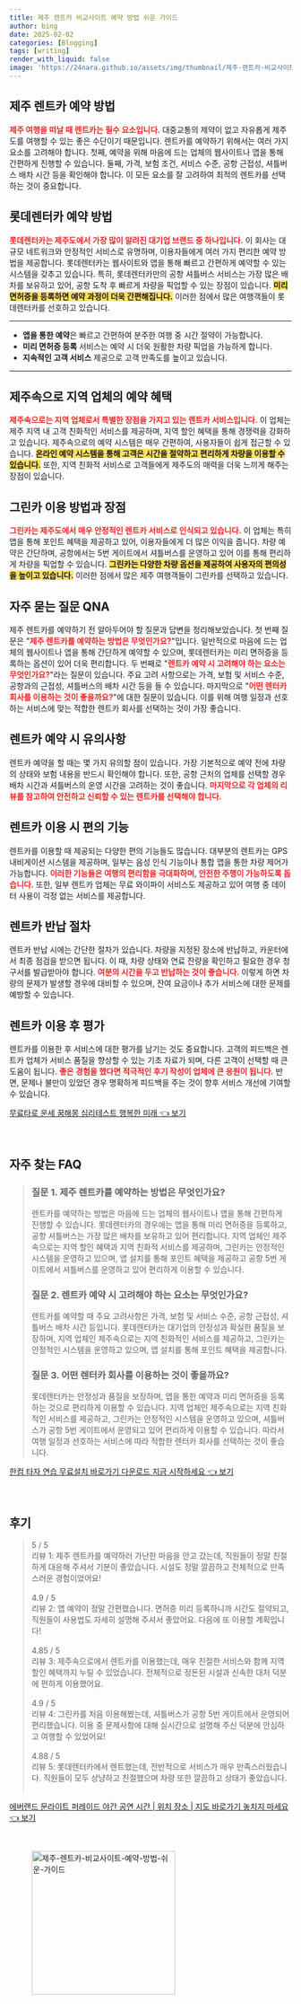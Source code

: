 ```yaml
---
title: 제주 렌트카 비교사이트 예약 방법 쉬운 가이드
author: bing
date: 2025-02-02
categories: [Blogging]
tags: [writing]
render_with_liquid: false
image: 'https://24nara.github.io/assets/img/thumbnail/제주-렌트카-비교사이트-예약-방법-쉬운-가이드.webp'
---
```



<h2 id='제주 렌트카 예약 방법'>제주 렌트카 예약 방법</h2>

<p><b><span style="color: #ee2323;">제주 여행을 떠날 때 렌트카는 필수 요소입니다.</span></b> 대중교통의 제약이 없고 자유롭게 제주도를 여행할 수 있는 좋은 수단이기 때문입니다. 렌트카를 예약하기 위해서는 여러 가지 요소를 고려해야 합니다. 첫째, 예약을 위해 마음에 드는 업체의 웹사이트나 앱을 통해 간편하게 진행할 수 있습니다. 둘째, 가격, 보험 조건, 서비스 수준, 공항 근접성, 셔틀버스 배차 시간 등을 확인해야 합니다. 이 모든 요소를 잘 고려하여 최적의 렌트카를 선택하는 것이 중요합니다.</p>

<h2 id='롯데렌터카 예약 방법'>롯데렌터카 예약 방법</h2>

<p><b><span style="color: #ee2323;">롯데렌터카는 제주도에서 가장 많이 알려진 대기업 브랜드 중 하나입니다.</span></b> 이 회사는 대규모 네트워크와 안정적인 서비스로 유명하며, 이용자들에게 여러 가지 편리한 예약 방법을 제공합니다. 롯데렌터카는 웹사이트와 앱을 통해 빠르고 간편하게 예약할 수 있는 시스템을 갖추고 있습니다. 특히, 롯데렌터카만의 공항 셔틀버스 서비스는 가장 많은 배차를 보유하고 있어, 공항 도착 후 빠르게 차량을 픽업할 수 있는 장점이 있습니다. <b><span style="background-color: #ffe066;">미리 면허증을 등록하면 예약 과정이 더욱 간편해집니다.</span></b> 이러한 점에서 많은 여행객들이 롯데렌터카를 선호하고 있습니다.</p>

<hr />

<ul>
    <li><b>앱을 통한 예약</b>은 빠르고 간편하여 분주한 여행 중 시간 절약이 가능합니다.</li>
    <li><b>미리 면허증 등록</b> 서비스는 예약 시 더욱 원활한 차량 픽업을 가능하게 합니다.</li>
    <li><b>지속적인 고객 서비스</b> 제공으로 고객 만족도를 높이고 있습니다.</li>
</ul>

<hr />

<h2 id='제주속으로 지역 업체의 예약 혜택'>제주속으로 지역 업체의 예약 혜택</h2>

<p><b><span style="color: #ee2323;">제주속으로는 지역 업체로서 특별한 장점을 가지고 있는 렌트카 서비스입니다.</span></b> 이 업체는 제주 지역 내 고객 친화적인 서비스를 제공하며, 지역 할인 혜택을 통해 경쟁력을 강화하고 있습니다. 제주속으로의 예약 시스템은 매우 간편하여, 사용자들이 쉽게 접근할 수 있습니다. <b><span style="background-color: #ffe066;">온라인 예약 시스템을 통해 고객은 시간을 절약하고 편리하게 차량을 이용할 수 있습니다.</span></b> 또한, 지역 친화적 서비스로 고객들에게 제주도의 매력을 더욱 느끼게 해주는 장점이 있습니다.</p>

<h2 id='그린카 이용 방법과 장점'>그린카 이용 방법과 장점</h2>

<p><b><span style="color: #ee2323;">그린카는 제주도에서 매우 안정적인 렌트카 서비스로 인식되고 있습니다.</span></b> 이 업체는 특히 앱을 통해 포인트 혜택을 제공하고 있어, 이용자들에게 더 많은 이익을 줍니다. 차량 예약은 간단하며, 공항에서는 5번 게이트에서 셔틀버스를 운영하고 있어 이를 통해 편리하게 차량을 픽업할 수 있습니다. <b><span style="background-color: #ffe066;">그린카는 다양한 차량 옵션을 제공하여 사용자의 편의성을 높이고 있습니다.</span></b> 이러한 점에서 많은 제주 여행객들이 그린카를 선택하고 있습니다.</p>

<h2 id='자주 묻는 질문 QNA'>자주 묻는 질문 QNA</h2>

<p>제주 렌트카를 예약하기 전 알아두어야 할 질문과 답변을 정리해보았습니다. 첫 번째 질문은 "<b><span style="color: #ee2323;">제주 렌트카를 예약하는 방법은 무엇인가요?</span></b>"입니다. 일반적으로 마음에 드는 업체의 웹사이트나 앱을 통해 간단하게 예약할 수 있으며, 롯데렌터카는 미리 면허증을 등록하는 옵션이 있어 더욱 편리합니다. 두 번째로 "<b><span style="color: #ee2323;">렌트카 예약 시 고려해야 하는 요소는 무엇인가요?</span></b>"라는 질문이 있습니다. 주요 고려 사항으로는 가격, 보험 및 서비스 수준, 공항과의 근접성, 셔틀버스의 배차 시간 등을 들 수 있습니다. 마지막으로 "<b><span style="color: #ee2323;">어떤 렌터카 회사를 이용하는 것이 좋을까요?</span></b>"에 대한 질문이 있습니다. 이를 위해 여행 일정과 선호하는 서비스에 맞는 적합한 렌트카 회사를 선택하는 것이 가장 좋습니다.</p>

<h2 id='렌트카 예약 시 유의사항'>렌트카 예약 시 유의사항</h2>

<p>렌트카 예약을 할 때는 몇 가지 유의할 점이 있습니다. 가장 기본적으로 예약 전에 차량의 상태와 보험 내용을 반드시 확인해야 합니다. 또한, 공항 근처의 업체를 선택할 경우 배차 시간과 셔틀버스의 운영 시간을 고려하는 것이 좋습니다. <b><span style="color: #ee2323;">마지막으로 각 업체의 리뷰를 참고하여 안전하고 신뢰할 수 있는 렌트카를 선택해야 합니다.</span></b></p>

<h2 id='렌트카 이용 시 편의 기능'>렌트카 이용 시 편의 기능</h2>

<p>렌트카를 이용할 때 제공되는 다양한 편의 기능들도 많습니다. 대부분의 렌트카는 GPS 내비게이션 시스템을 제공하며, 일부는 음성 인식 기능이나 통합 앱을 통한 차량 제어가 가능합니다. <b><span style="color: #ee2323;">이러한 기능들은 여행의 편리함을 극대화하며, 안전한 주행이 가능하도록 돕습니다.</span></b> 또한, 일부 렌트카 업체는 무료 와이파이 서비스도 제공하고 있어 여행 중 데이터 사용이 걱정 없는 서비스를 제공합니다.</p>

<h2 id='렌트카 반납 절차'>렌트카 반납 절차</h2>

<p>렌트카 반납 시에는 간단한 절차가 있습니다. 차량을 지정된 장소에 반납하고, 카운터에서 최종 점검을 받으면 됩니다. 이 때, 차량 상태와 연료 잔량을 확인하고 필요한 경우 청구서를 발급받아야 합니다. <b><span style="color: #ee2323;">여분의 시간을 두고 반납하는 것이 좋습니다.</span></b> 이렇게 하면 차량의 문제가 발생할 경우에 대비할 수 있으며, 잔여 요금이나 추가 서비스에 대한 문제를 예방할 수 있습니다.</p>

<h2 id='렌트카 이용 후 평가'>렌트카 이용 후 평가</h2>

<p>렌트카를 이용한 후 서비스에 대한 평가를 남기는 것도 중요합니다. 고객의 피드백은 렌트카 업체가 서비스 품질을 향상할 수 있는 기초 자료가 되며, 다른 고객이 선택할 때 큰 도움이 됩니다. <b><span style="color: #ee2323;">좋은 경험을 했다면 적극적인 후기 작성이 업체에 큰 응원이 됩니다.</span></b> 반면, 문제나 불만이 있었던 경우 명확하게 피드백을 주는 것이 향후 서비스 개선에 기여할 수 있습니다.</p>


<p><a class="click-button" title="무료타로 운세 꿈해몽 심리테스트 행복한 미래" href="https://24nara.github.io/posts/%EB%AC%B4%EB%A3%8C%ED%83%80%EB%A1%9C-%EC%9A%B4%EC%84%B8-%EA%BF%88%ED%95%B4%EB%AA%BD-%EC%8B%AC%EB%A6%AC%ED%85%8C%EC%8A%A4%ED%8A%B8-%ED%96%89%EB%B3%B5%ED%95%9C-%EB%AF%B8%EB%9E%98/" rel="dofollow">무료타로 운세 꿈해몽 심리테스트 행복한 미래 👈 보기</a></p><br>
<h2 id='자주_찾는_FAQ'>자주 찾는 FAQ</h2>
<div itemscope="" itemtype="https://schema.org/FAQPage"> 
<blockquote> 
<div itemscope="" itemprop="mainEntity" itemtype="https://schema.org/Question"> 
<h3 itemprop="name">질문 1. 제주 렌트카를 예약하는 방법은 무엇인가요?</h3> 
<div itemscope="" itemprop="acceptedAnswer" itemtype="https://schema.org/Answer"> 
<span itemprop="text"> 
<p>렌트카를 예약하는 방법은 마음에 드는 업체의 웹사이트나 앱을 통해 간편하게 진행할 수 있습니다. 롯데렌터카의 경우에는 앱을 통해 미리 면허증을 등록하고, 공항 셔틀버스는 가장 많은 배차를 보유하고 있어 편리합니다. 지역 업체인 제주속으로는 지역 할인 혜택과 지역 친화적 서비스를 제공하며, 그린카는 안정적인 시스템을 운영하고 있으며, 앱 설치를 통해 포인트 혜택을 제공하고 공항 5번 게이트에서 셔틀버스를 운영하고 있어 편리하게 이용할 수 있습니다.</p> 
</span> 
</div> 
</div> 

<div itemscope="" itemprop="mainEntity" itemtype="https://schema.org/Question"> 
<h3 itemprop="name">질문 2. 렌트카 예약 시 고려해야 하는 요소는 무엇인가요?</h3> 
<div itemscope="" itemprop="acceptedAnswer" itemtype="https://schema.org/Answer"> 
<span itemprop="text"> 
<p>렌트카를 예약할 때 주요 고려사항은 가격, 보험 및 서비스 수준, 공항 근접성, 셔틀버스 배차 시간 등입니다. 롯데렌터카는 대기업의 안정성과 확실한 품질을 보장하며, 지역 업체인 제주속으로는 지역 친화적인 서비스를 제공하고, 그린카는 안정적인 시스템을 운영하고 있으며, 앱 설치를 통해 포인트 혜택을 제공합니다.</p> 
</span> 
</div> 
</div> 

<div itemscope="" itemprop="mainEntity" itemtype="https://schema.org/Question"> 
<h3 itemprop="name">질문 3. 어떤 렌터카 회사를 이용하는 것이 좋을까요?</h3> 
<div itemscope="" itemprop="acceptedAnswer" itemtype="https://schema.org/Answer"> 
<span itemprop="text"> 
<p>롯데렌터카는 안정성과 품질을 보장하며, 앱을 통한 예약과 미리 면허증을 등록하는 것으로 편리하게 이용할 수 있습니다. 지역 업체인 제주속으로는 지역 친화적인 서비스를 제공하고, 그린카는 안정적인 시스템을 운영하고 있으며, 셔틀버스가 공항 5번 게이트에서 운영되고 있어 편리하게 이용할 수 있습니다. 따라서 여행 일정과 선호하는 서비스에 따라 적합한 렌터카 회사를 선택하는 것이 좋습니다.</p> 
</span> 
</div> 
</div> 
</blockquote> 
</div>
<p><a class="click-button" title="한컴 타자 연습 무료설치 바로가기 다운로드 지금 시작하세요" href="https://24nara.github.io/posts/%ED%95%9C%EC%BB%B4-%ED%83%80%EC%9E%90-%EC%97%B0%EC%8A%B5-%EB%AC%B4%EB%A3%8C%EC%84%A4%EC%B9%98-%EB%B0%94%EB%A1%9C%EA%B0%80%EA%B8%B0-%EB%8B%A4%EC%9A%B4%EB%A1%9C%EB%93%9C-%EC%A7%80%EA%B8%88-%EC%8B%9C%EC%9E%91%ED%95%98%EC%84%B8%EC%9A%94/" rel="dofollow">한컴 타자 연습 무료설치 바로가기 다운로드 지금 시작하세요 👈 보기</a></p><br>
<h2 id='후기'>후기</h2>
<div itemscope itemtype="https://schema.org/Product">
  <blockquote>
  <div itemprop="review" itemscope itemtype="https://schema.org/Review">
      <div itemprop="reviewRating" itemscope itemtype="https://schema.org/Rating"> <span itemprop="ratingValue">5</span> / <span itemprop="bestRating">5</span> </div>
      <span itemprop="reviewBody">리뷰 1: 제주 렌트카를 예약하러 가난한 마음을 안고 갔는데, 직원들이 정말 친절하게 대응해 주셔서 기분이 좋았습니다. 시설도 정말 깔끔하고 전체적으로 만족스러운 경험이었어요!</span>
  </div>
  <br>
  <div itemprop="review" itemscope itemtype="https://schema.org/Review">
      <div itemprop="reviewRating" itemscope itemtype="https://schema.org/Rating"> <span itemprop="ratingValue">4.9</span> / <span itemprop="bestRating">5</span> </div>
      <span itemprop="reviewBody">리뷰 2: 앱 예약이 정말 간편했습니다. 면허증 미리 등록하니까 시간도 절약되고, 직원들이 사용법도 자세히 설명해 주셔서 좋았어요. 다음에 또 이용할 계획입니다!</span>
  </div>
  <br>
  <div itemprop="review" itemscope itemtype="https://schema.org/Review">
      <div itemprop="reviewRating" itemscope itemtype="https://schema.org/Rating"> <span itemprop="ratingValue">4.85</span> / <span itemprop="bestRating">5</span> </div>
      <span itemprop="reviewBody">리뷰 3: 제주속으로에서 렌트카를 이용했는데, 매우 친절한 서비스와 함께 지역 할인 혜택까지 누릴 수 있었습니다. 전체적으로 정돈된 시설과 신속한 대처 덕분에 편하게 이용했어요.</span>
  </div>
  <br>
  <div itemprop="review" itemscope itemtype="https://schema.org/Review">
      <div itemprop="reviewRating" itemscope itemtype="https://schema.org/Rating"> <span itemprop="ratingValue">4.9</span> / <span itemprop="bestRating">5</span> </div>
      <span itemprop="reviewBody">리뷰 4: 그린카를 처음 이용해봤는데, 셔틀버스가 공항 5번 게이트에서 운영되어 편리했습니다. 이용 중 문제사항에 대해 실시간으로 설명해 주신 덕분에 안심하고 여행할 수 있었어요!</span>
  </div>
  <br>
  <div itemprop="review" itemscope itemtype="https://schema.org/Review">
      <div itemprop="reviewRating" itemscope itemtype="https://schema.org/Rating"> <span itemprop="ratingValue">4.88</span> / <span itemprop="bestRating">5</span> </div>
      <span itemprop="reviewBody">리뷰 5: 롯데렌터카에서 렌트했는데, 전반적으로 서비스가 매우 만족스러웠습니다. 직원들이 모두 상냥하고 친절했으며 차량 또한 깔끔하고 상태가 좋았습니다.</span>
  </div>
  <br>
  </blockquote>
</div>
<p><a class="click-button" title="에버랜드 문라이트 퍼레이드 야간 공연 시간 | 위치 장소 | 지도 바로가기 놓치지 마세요" href="https://24nara.github.io/posts/%EC%97%90%EB%B2%84%EB%9E%9C%EB%93%9C-%EB%AC%B8%EB%9D%BC%EC%9D%B4%ED%8A%B8-%ED%8D%BC%EB%A0%88%EC%9D%B4%EB%93%9C-%EC%95%BC%EA%B0%84-%EA%B3%B5%EC%97%B0-%EC%8B%9C%EA%B0%84-%EC%9C%84%EC%B9%98-%EC%9E%A5%EC%86%8C-%EC%A7%80%EB%8F%84-%EB%B0%94%EB%A1%9C%EA%B0%80%EA%B8%B0-%EB%86%93%EC%B9%98%EC%A7%80-%EB%A7%88%EC%84%B8%EC%9A%94/" rel="dofollow">에버랜드 문라이트 퍼레이드 야간 공연 시간 | 위치 장소 | 지도 바로가기 놓치지 마세요 👈 보기</a></p><br>
<figure class="image"><img src="https://24nara.github.io/assets/img/thumbnail/제주-렌트카-비교사이트-예약-방법-쉬운-가이드.webp" alt="제주-렌트카-비교사이트-예약-방법-쉬운-가이드" width="256" height="256"></figure>
